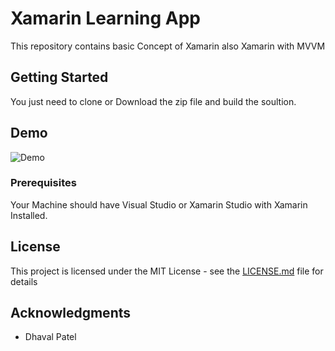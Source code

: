 # Xamarin Learning App

This repository contains basic Concept of Xamarin also Xamarin with MVVM

## Getting Started

You just need to clone or Download the zip file and build the soultion.

## Demo

![Demo](http://s20.postimg.org/wfxbv3kwd/drawermenu.gif)

### Prerequisites

Your Machine should have Visual Studio or Xamarin Studio with Xamarin Installed.

## License

This project is licensed under the MIT License - see the [LICENSE.md](LICENSE.md) file for details

## Acknowledgments

* Dhaval Patel
